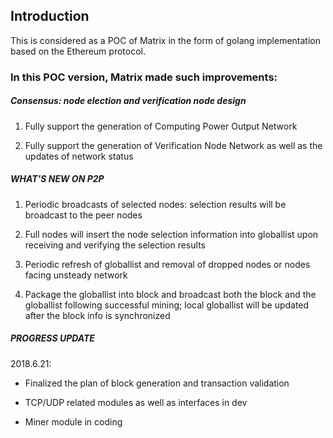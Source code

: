 ## Introduction

This is considered as a POC of Matrix in the form of golang implementation based on the Ethereum protocol.

### In this POC version, Matrix made such improvements:

##### Consensus: node election and verification node design

1. Fully support the generation of Computing Power Output Network 

2. Fully support the generation of Verification Node Network as well as the updates of network status

##### WHAT'S NEW ON P2P

1. Periodic broadcasts of selected nodes: selection results will be broadcast to the peer nodes

2. Full nodes will insert the node selection information into globallist upon receiving and verifying the selection results

3. Periodic refresh of globallist and removal of dropped nodes or nodes facing unsteady network

4. Package the globallist into block and broadcast both the block and the globallist following successful mining; local globallist will be updated after the block info is synchronized 


##### PROGRESS UPDATE

2018.6.21:

- Finalized the plan of block generation and transaction validation

- TCP/UDP related modules as well as interfaces in dev

- Miner module in coding 
